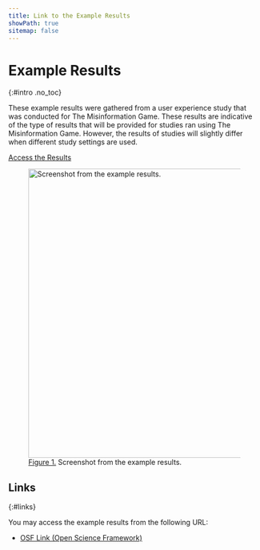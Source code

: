 ```yaml
---
title: Link to the Example Results
showPath: true
sitemap: false
---
```


# Example Results
{:#intro .no_toc}

These example results were gathered from a user experience study that was conducted
for The Misinformation Game. These results are indicative of the type of results
that will be provided for studies ran using The Misinformation Game. However,
the results of studies will slightly differ when different study settings are used.

<div class="call-to-action-container">
    <a href="https://osf.io/uqb7c" class="call-to-action-button solid">
        Access the Results
    </a>
</div>

<figure id="fig1" class="blue-figure-border">
    <img src="/diagrams/example-results.png" alt="Screenshot from the example results." width="1389" height="577" />
    <figcaption>
        <a href="#fig1">Figure 1.</a> Screenshot from the example results.
    </figcaption>
</figure>

<p class="spacer"></p>

## Links
{:#links}

You may access the example results from the following URL:

- [OSF Link (Open Science Framework)](https://osf.io/uqb7c)
